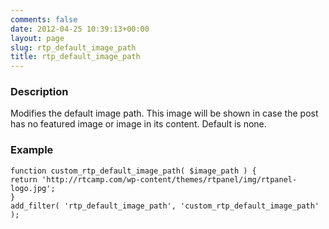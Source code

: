 ```yaml
---
comments: false
date: 2012-04-25 10:39:13+00:00
layout: page
slug: rtp_default_image_path
title: rtp_default_image_path
---
```


### Description


Modifies the default image path. This image will be shown in case the post has no featured image or image in its content. Default is none.


### Example



    
    function custom_rtp_default_image_path( $image_path ) {
    return 'http://rtcamp.com/wp-content/themes/rtpanel/img/rtpanel-logo.jpg';
    }
    add_filter( 'rtp_default_image_path', 'custom_rtp_default_image_path' );

